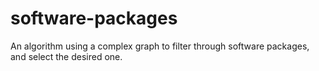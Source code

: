 software-packages
=================

An algorithm using a complex graph to filter through software packages, and select the desired one. 
